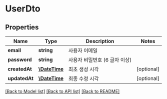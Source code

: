 # UserDto

## Properties
Name | Type | Description | Notes
------------ | ------------- | ------------- | -------------
**email** | **string** | 사용자 이메일 | 
**password** | **string** | 사용자 비밀번호 (6 글자 이상) | 
**createdAt** | [**\DateTime**](\DateTime.md) | 최초 생성 시각 | [optional] 
**updatedAt** | [**\DateTime**](\DateTime.md) | 최종 수정 시각 | [optional] 

[[Back to Model list]](../README.md#documentation-for-models) [[Back to API list]](../README.md#documentation-for-api-endpoints) [[Back to README]](../README.md)


